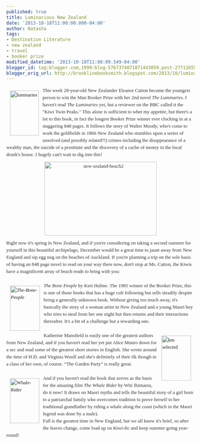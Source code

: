 ```yaml
---
published: true
title: Luminarious New Zealand
date: '2013-10-18T11:00:00.000-04:00'
author: Natasha
tags:
- Destination Literature
- new zealand
- travel
- booker prize
modified_datetime: '2013-10-18T11:00:09.549-04:00'
blogger_id: tag:blogger.com,1999:blog-5767374071871443859.post-2771165589894510520
blogger_orig_url: http://brooklinebooksmith.blogspot.com/2013/10/luminarious-new-zealand.html
---
```


<div style="color: #333333; font-family: Georgia, 'Times New Roman', 'Bitstream Charter', Times, serif; font-size: 13px; line-height: 19px;"><span data-mce-style="color: #333333;"><a data-mce-href="http://globecornerbookstore.com/blogs/wp-content/uploads/2013/10/luminaries1.jpg" href="http://globecornerbookstore.com/blogs/wp-content/uploads/2013/10/luminaries1.jpg"><img class="alignleft  wp-image-9656" data-mce-src="http://globecornerbookstore.com/blogs/wp-content/uploads/2013/10/luminaries1.jpg" data-mce-style="margin: 10px;" height="120" src="http://globecornerbookstore.com/blogs/wp-content/uploads/2013/10/luminaries1.jpg" style="border: 0px; cursor: default; float: left; margin: 10px;" title="luminaries" width="77" /></a>This week 28-year-old New Zealander Eleanor Catton became the youngest person to win the Man Booker Prize with her 2nd novel&nbsp;</span><em>The Luminaries.&nbsp;</em><span data-mce-style="color: #333333;">I haven't read&nbsp;</span><em>The Luminaries</em><span data-mce-style="color: #333333;">&nbsp;</span><span data-mce-style="color: #333333;">yet, but a reviewer on the BBC called it the "Kiwi Twin Peaks." This alone is sufficient to whet my appetite, but there's a lot to this book, in fact the longest Booker Prize winner ever clocking in at a staggering 848 pages. It follows the story of Walter Moody, who's come to work the goldfields in 1866 New Zealand who stumbles upon a series of unsolved (and possibly related?!) crimes including the disappearance of a wealthy man, the suicide of a prostitute and the discovery of a cache of money in the local drunk's house. I hugely can't wait to dig into this!</span></div><div style="color: #333333; font-family: Georgia, 'Times New Roman', 'Bitstream Charter', Times, serif; font-size: 13px; line-height: 19px; text-align: center;"><img class="size-medium wp-image-9653 aligncenter" data-mce-src="http://globecornerbookstore.com/blogs/wp-content/uploads/2013/10/new-zealand-beach2-300x197.jpg" data-mce-style="margin-top: 10px; margin-bottom: 10px;" height="197" src="http://globecornerbookstore.com/blogs/wp-content/uploads/2013/10/new-zealand-beach2-300x197.jpg" style="border: 0px; cursor: default; display: block; margin: 10px auto;" title="new-zealand-beach2" width="300" /></div><div style="color: #333333; font-family: Georgia, 'Times New Roman', 'Bitstream Charter', Times, serif; font-size: 13px; line-height: 19px;">Right now it's spring in New Zealand, and if you're considering on taking a second summer for yourself in this beautiful archipelago, December would be a great time to jaunt away from New England and sip egg nog on the beaches of Auckland. If you're planning a trip on the sole basis of having an 848 page novel to read on your way there now, don't stop at Ms. Catton, the Kiwis have a magnificent array of beach reads to bring with you:&nbsp;</div><div style="color: #333333; font-family: Georgia, 'Times New Roman', 'Bitstream Charter', Times, serif; font-size: 13px; line-height: 19px;"><br /></div><div style="color: #333333; font-family: Georgia, 'Times New Roman', 'Bitstream Charter', Times, serif; font-size: 13px; line-height: 19px;"><span data-mce-style="color: #333333;"><span data-mce-style="font-family: Georgia, 'Times New Roman', 'Bitstream Charter', Times, serif;"></span></span><em><a data-mce-href="http://globecornerbookstore.com/blogs/wp-content/uploads/2013/10/The-Bone-People.jpg" href="http://globecornerbookstore.com/blogs/wp-content/uploads/2013/10/The-Bone-People.jpg"><img class="alignleft  wp-image-9654" data-mce-src="http://globecornerbookstore.com/blogs/wp-content/uploads/2013/10/The-Bone-People.jpg" data-mce-style="margin: 10px;" height="120" src="http://globecornerbookstore.com/blogs/wp-content/uploads/2013/10/The-Bone-People.jpg" style="border: 0px; cursor: default; float: left; margin: 10px;" title="The-Bone-People" width="80" /></a>The Bone People</em>&nbsp;by Keri Hulme. The 1985 winner of the Booker Prize, this is one of those books that has a huge cult following but sells steadily despite being a generally unknown book. Without giving too much away, it's basically the story of a woman artist in New Zealand and a young Maori boy who tries to steal from her one night but then returns and their interactions thereafter. It's a bit of a challenge but a rewarding one.</div><div style="color: #333333; font-family: Georgia, 'Times New Roman', 'Bitstream Charter', Times, serif; font-size: 13px; line-height: 19px;"><br /></div><div style="color: #333333; font-family: Georgia, 'Times New Roman', 'Bitstream Charter', Times, serif; font-size: 13px; line-height: 19px;"><a data-mce-href="http://globecornerbookstore.com/blogs/wp-content/uploads/2013/10/km-selected.jpg" href="http://globecornerbookstore.com/blogs/wp-content/uploads/2013/10/km-selected.jpg"><img class="alignright  wp-image-9651" data-mce-src="http://globecornerbookstore.com/blogs/wp-content/uploads/2013/10/km-selected.jpg" data-mce-style="margin: 10px;" height="120" src="http://globecornerbookstore.com/blogs/wp-content/uploads/2013/10/km-selected.jpg" style="border: 0px; cursor: default; float: right; margin: 10px;" title="km selected" width="79" /></a>Katherine Mansfield is easily one of the greatest authors from New Zealand, and if you haven't read her yet put Alice Munro down for a sec and read some of the greatest short stories in English. She wrote around the time of H.D. and Virginia Woolf and she's definitely of their ilk though in a class of her own, of course. “The Garden Party” is really great.</div><div style="color: #333333; font-family: Georgia, 'Times New Roman', 'Bitstream Charter', Times, serif; font-size: 13px; line-height: 19px;"><br /></div><div style="color: #333333; font-family: Georgia, 'Times New Roman', 'Bitstream Charter', Times, serif; font-size: 13px; line-height: 19px;"><span data-mce-style="color: #333333;"><a data-mce-href="http://globecornerbookstore.com/blogs/wp-content/uploads/2013/10/Whale-Rider.jpg" href="http://globecornerbookstore.com/blogs/wp-content/uploads/2013/10/Whale-Rider.jpg"><img class="alignleft  wp-image-9655" data-mce-src="http://globecornerbookstore.com/blogs/wp-content/uploads/2013/10/Whale-Rider.jpg" data-mce-style="margin: 10px;" height="120" src="http://globecornerbookstore.com/blogs/wp-content/uploads/2013/10/Whale-Rider.jpg" style="border: 0px; cursor: default; float: left; margin: 10px;" title="Whale-Rider" width="78" /></a>And if you haven't read the book that serves as the basis for the amazing film&nbsp;</span><span data-mce-style="color: #333333;"><span data-mce-style="font-family: Georgia, 'Times New Roman', 'Bitstream Charter', Times, serif;"><em>The Whale Rider&nbsp;</em></span></span><span data-mce-style="color: #333333;">by Witi Ihimaera, do it now! It draws on Maori myths and tells the beautiful story of a girl born to a patriarchal family who overcomes tradition to prove herself to her traditional grandfather by riding a whale along the coast (which in the Maori legend was done by a male).</span></div><div style="color: #333333; font-family: Georgia, 'Times New Roman', 'Bitstream Charter', Times, serif; font-size: 13px; line-height: 19px;"><span data-mce-style="color: #333333;">Fall is the greatest time in New England, but we all know it's brief, so after the leaves change, come load up on Kiwi-fic and keep summer going year-round!</span></div>